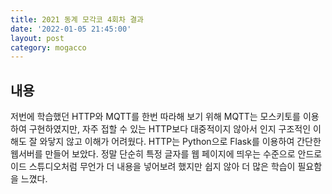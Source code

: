 ```yaml
---
title: 2021 동계 모각코 4회차 결과
date: '2022-01-05 21:45:00'
layout: post
category: mogacco
---
```


## 내용

저번에 학습했던 HTTP와 MQTT를 한번 따라해 보기 위해
MQTT는 모스키토를 이용하여 구현하였지만, 자주 접할 수 있는 HTTP보다 대중적이지 않아서 인지
구조적인 이해도 잘 와닿지 않고 이해가 어려웠다.
HTTP는 Python으로 Flask를 이용하여 간단한 웹서버를 만들어 보았다.
정말 단순히 특정 글자를 웹 페이지에 띄우는 수준으로 안드로이드 스튜디오처럼 무언가 더 내용을 넣어보려 했지만 쉽지 않아 더 많은 학습이 필요함을 느꼈다.
